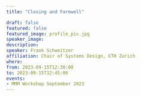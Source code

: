 ```yaml
---
title: "Closing and Farewell"

draft: false
featured: false
featured_image: profile_pic.jpg
speaker_image:
description:
speaker: Frank Schweitzer
affiliation: Chair of Systems Design, ETH Zurich
where:
from: 2023-09-15T12:30:00
to: 2023-09-15T12:45:00
events:
- MMM Workshop September 2023
---
```

